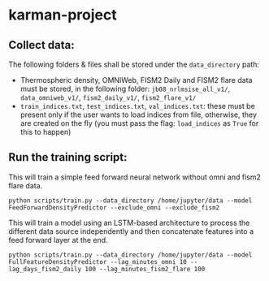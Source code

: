 # karman-project

## Collect data:
The following folders & files shall be stored under the `data_directory` path:
* Thermospheric density, OMNIWeb, FISM2 Daily and FISM2 flare data must be stored, in the following folder: `jb08_nrlmsise_all_v1/`, `data_omniweb_v1/`, `fism2_daily_v1/`, `fism2_flare_v1/`
* `train_indices.txt`, `test_indices.txt`, `val_indices.txt`: these must be present only if the user wants to load indices from file, otherwise, they are created on the fly (you must pass the flag: `load_indices` as `True` for this to happen)

## Run the training script:

This will train a simple feed forward neural network without omni and fism2 flare data.
```
python scripts/train.py --data_directory /home/jupyter/data --model FeedForwardDensityPredictor --exclude_omni --exclude_fism2
```

This will train a model using an LSTM-based architecture to process the different data source independently and then concatenate features into a feed forward layer at the end.

```
python scripts/train.py --data_directory /home/jupyter/data --model FullFeatureDensityPredictor --lag_minutes_omni 10 --lag_days_fism2_daily 100 --lag_minutes_fism2_flare 100
```
